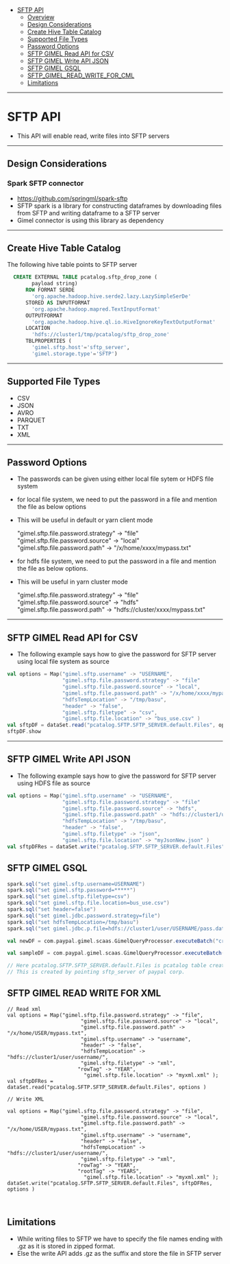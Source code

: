
* [SFTP API](#SFTP-api)
  * [Overview](#Overview)
  * [Design Considerations](#design-considerations)
  * [Create Hive Table Catalog](#Create-Hive-Table-Catalog)
  * [Supported File Types](#supported-file-types)
  * [Password Options](#Password-Options)
  * [SFTP GIMEL Read API for CSV](#SFTP-GIMEL-Read-API-for-CSV)
  * [SFTP GIMEL Write API JSON](#SFTP-GIMEL-Write-API-JSON)
  * [SFTP GIMEL GSQL](#SFTP-GIMEL-GSQL)
  * [SFTP_GIMEL_READ_WRITE_FOR_CML](#SFTP-GIMEL-READ-WRITE-FOR-XML)
  * [Limitations](#Limitations)
  
  



--------------------------------------------------------------------------------------------------------------------


# SFTP API
* This API will enable read, write files into SFTP servers


--------------------------------------------------------------------------------------------------------------------


## Design Considerations

### Spark SFTP connector 

* https://github.com/springml/spark-sftp
* SFTP spark is a library for constructing dataframes by downloading files from SFTP and writing dataframe to a SFTP server
* Gimel connector is using this library as dependency


--------------------------------------------------------------------------------------------------------------------

## Create Hive Table Catalog

The following hive table points to SFTP server

```sql
  CREATE EXTERNAL TABLE pcatalog.sftp_drop_zone (
        payload string)
      ROW FORMAT SERDE
        'org.apache.hadoop.hive.serde2.lazy.LazySimpleSerDe'
      STORED AS INPUTFORMAT
        'org.apache.hadoop.mapred.TextInputFormat'
      OUTPUTFORMAT
        'org.apache.hadoop.hive.ql.io.HiveIgnoreKeyTextOutputFormat'
      LOCATION
        'hdfs://cluster1/tmp/pcatalog/sftp_drop_zone'
      TBLPROPERTIES (
        'gimel.sftp.host'='sftp_server',
        'gimel.storage.type'='SFTP')
```

--------------------------------------------------------------------------------------------------------------------

## Supported File Types

* CSV
* JSON
* AVRO
* PARQUET
* TXT
* XML

--------------------------------------------------------------------------------------------------------------------

## Password Options

* The passwords can be given using either local file sytem or HDFS file system
* for local file system, we need to put the password in a file and mention the file as below options
* This will be useful in default or yarn client mode

    "gimel.sftp.file.password.strategy" -> "file"
    "gimel.sftp.file.password.source" -> "local"
    "gimel.sftp.file.password.path" -> "/x/home/xxxx/mypass.txt"
              
* for hdfs file system, we need to put the password in a file and mention the file as below options.
* This will be useful in yarn cluster mode

    "gimel.sftp.file.password.strategy" -> "file"
    "gimel.sftp.file.password.source" -> "hdfs"
    "gimel.sftp.file.password.path" -> "hdfs://cluster/xxxx/mypass.txt"
              

--------------------------------------------------------------------------------------------------------------------

## SFTP GIMEL Read API for CSV 

* The following example says how to give the password for SFTP server using local file system as source

```scala
val options = Map("gimel.sftp.username" -> "USERNAME",
                  "gimel.sftp.file.password.strategy" -> "file"
                  "gimel.sftp.file.password.source" -> "local",
                  "gimel.sftp.file.password.path" -> "/x/home/xxxx/mypass.txt",
                  "hdfsTempLocation" -> "/tmp/basu", 
                  "header" -> "false", 
                  "gimel.sftp.filetype" -> "csv", 
                  "gimel.sftp.file.location" -> "bus_use.csv" )
val sftpDF = dataSet.read("pcatalog.SFTP.SFTP_SERVER.default.Files", options )
sftpDF.show

```


--------------------------------------------------------------------------------------------------------------------


## SFTP GIMEL Write API JSON

* The following example says how to give the password for SFTP server using HDFS file as source

```scala
val options = Map("gimel.sftp.username" -> "USERNAME",
                  "gimel.sftp.file.password.strategy" -> "file"
                  "gimel.sftp.file.password.source" -> "hdfs",
                  "gimel.sftp.file.password.path" -> "hdfs://cluster1/user/xxxxxx/mypass.txt",
                  "hdfsTempLocation" -> "/tmp/basu", 
                  "header" -> "false", 
                  "gimel.sftp.filetype" -> "json", 
                  "gimel.sftp.file.location" -> "myJsonNew.json" )
val sftpDFRes = dataSet.write("pcatalog.SFTP.SFTP_SERVER.default.Files", sftpDF, options )
```


## SFTP GIMEL GSQL

``` scala
spark.sql("set gimel.sftp.username=USERNAME")
spark.sql("set gimel.sftp.password=*****")
spark.sql("set gimel.sftp.filetype=csv")
spark.sql("set gimel.sftp.file.location=bus_use.csv")
spark.sql("set header=false")
spark.sql("set gimel.jdbc.password.strategy=file")
spark.sql("set hdfsTempLocation=/tmp/basu")
spark.sql("set gimel.jdbc.p.file=hdfs://cluster1/user/USERNAME/pass.dat")

val newDF = com.paypal.gimel.scaas.GimelQueryProcessor.executeBatch("create table pcatalog.teradata.mycluster.test_db.myTable1 as select * from pcatalog.SFTP.SFTP_SERVER.default.Files",spark)

val sampleDF = com.paypal.gimel.scaas.GimelQueryProcessor.executeBatch("insert into pcatalog.teradata.mycluster.test_db.myTable1 as select * from pcatalog.SFTP.SFTP_SERVER.default.Files",spark)

// Here pcatalog.SFTP.SFTP_SERVER.default.Files is pcatalog table created through gimel pcatalog UI
// This is created by pointing sftp_server of paypal corp.


```

## SFTP GIMEL READ WRITE FOR XML

```
// Read xml 
val options = Map("gimel.sftp.file.password.strategy" -> "file",
                        "gimel.sftp.file.password.source" -> "local",
                        "gimel.sftp.file.password.path" -> "/x/home/USER/mypass.txt",
                        "gimel.sftp.username" -> "username",
                        "header" -> "false",
                        "hdfsTempLocation" -> "hdfs://cluster1/user/username/",
                        "gimel.sftp.filetype" -> "xml",
                       "rowTag" -> "YEAR",
                         "gimel.sftp.file.location" -> "myxml.xml" );
val sftpDFRes = dataSet.read("pcatalog.SFTP.SFTP_SERVER.default.Files", options )

// Write XML

val options = Map("gimel.sftp.file.password.strategy" -> "file",
                        "gimel.sftp.file.password.source" -> "local",
                        "gimel.sftp.file.password.path" -> "/x/home/USER/mypass.txt",
                        "gimel.sftp.username" -> "username",
                        "header" -> "false",
                        "hdfsTempLocation" -> "hdfs://cluster1/user/username/",
                        "gimel.sftp.filetype" -> "xml",
                       "rowTag" -> "YEAR",
                       "rootTag" -> "YEARS",
                         "gimel.sftp.file.location" -> "myxml.xml" );
dataSet.write("pcatalog.SFTP.SFTP_SERVER.default.Files", sftpDFRes, options )



```

## Limitations

* While writing files to SFTP we have to specify the file names ending with .gz as it is stored in zipped format.
* Else the write API adds .gz as the suffix and store the file in SFTP server